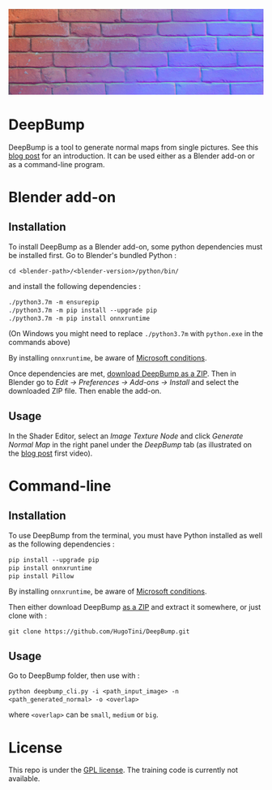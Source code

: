 ![DeepBump](banner.jpg)

# DeepBump

DeepBump is a tool to generate normal maps from single 
pictures. See this [blog post](https://hugotini.github.io/deepbump) 
for an introduction. It can be used either as a Blender add-on or 
as a command-line program.

# Blender add-on

## Installation

To install DeepBump as a Blender add-on, some python 
dependencies must be installed first. Go to Blender's 
bundled Python :

    cd <blender-path>/<blender-version>/python/bin/
    
and install the following dependencies :
    
    ./python3.7m -m ensurepip
    ./python3.7m -m pip install --upgrade pip
    ./python3.7m -m pip install onnxruntime

(On Windows you might need to replace `./python3.7m` with `python.exe` in the
commands above)
    
By installing `onnxruntime`, be aware of 
[Microsoft conditions](https://github.com/microsoft/onnxruntime/blob/master/docs/Privacy.md).
    
Once dependencies are met,
[download DeepBump as a ZIP](https://github.com/HugoTini/DeepBump/releases). 
Then in Blender go to _Edit -> Preferences -> Add-ons -> Install_ 
and select the downloaded ZIP file. Then enable the add-on.

## Usage

In the Shader Editor, select an _Image Texture Node_ and 
click _Generate Normal Map_ in the right panel under 
the _DeepBump_ tab (as illustrated on the
[blog post](https://hugotini.github.io/deepbump) 
first video).

# Command-line

## Installation

To use DeepBump from the terminal, you must have Python 
installed as well as the following dependencies :

    pip install --upgrade pip
    pip install onnxruntime
    pip install Pillow

By installing `onnxruntime`, be aware 
of [Microsoft conditions](https://github.com/microsoft/onnxruntime/blob/master/docs/Privacy.md).

Then either  download DeepBump 
[as a ZIP](https://github.com/HugoTini/DeepBump/archive/master.zip) and extract it somewhere, 
or just clone with :

    git clone https://github.com/HugoTini/DeepBump.git

## Usage

Go to DeepBump folder, then use with :

    python deepbump_cli.py -i <path_input_image> -n <path_generated_normal> -o <overlap>

where `<overlap>` can be `small`, `medium` or `big`.

# License

This repo is under the [GPL license](LICENSE). The training code is currently not available.
